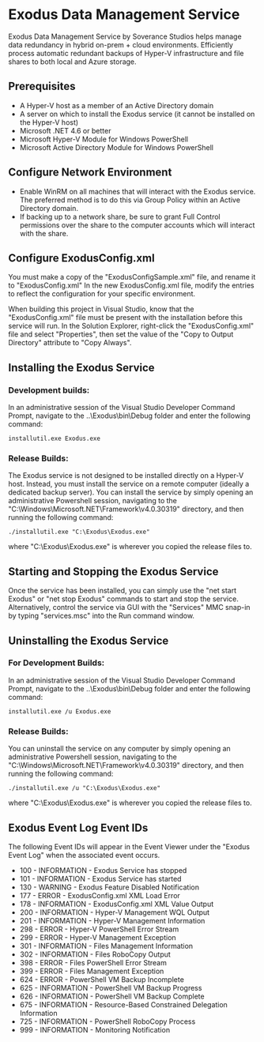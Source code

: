 # Exodus Data Management Service

Exodus Data Management Service by Soverance Studios helps manage data redundancy in hybrid on-prem + cloud environments. 
Efficiently process automatic redundant backups of Hyper-V infrastructure and file shares to both local and Azure storage.

## Prerequisites
* A Hyper-V host as a member of an Active Directory domain
* A server on which to install the Exodus service (it cannot be installed on the Hyper-V host)
* Microsoft .NET 4.6 or better
* Microsoft Hyper-V Module for Windows PowerShell
* Microsoft Active Directory Module for Windows PowerShell

## Configure Network Environment
* Enable WinRM on all machines that will interact with the Exodus service.  The preferred method is to do this via Group Policy within an Active Directory domain.
* If backing up to a network share, be sure to grant Full Control permissions over the share to the computer accounts which will interact with the share.

## Configure ExodusConfig.xml
You must make a copy of the "ExodusConfigSample.xml" file, and rename it to "ExodusConfig.xml"  In the new ExodusConfig.xml file, modify the entries to reflect the configuration for your specific environment.  

When building this project in Visual Studio, know that the "ExodusConfig.xml" file must be present with the installation before this service will run.  In the Solution Explorer, right-click the "ExodusConfig.xml" file and select "Properties", then set the value of the "Copy to Output Directory" attribute to "Copy Always".

## Installing the Exodus Service
### Development builds: 
In an administrative session of the Visual Studio Developer Command Prompt, navigate to the ..\Exodus\bin\Debug folder and enter the following command:

```
installutil.exe Exodus.exe
```

### Release Builds:
The Exodus service is not designed to be installed directly on a Hyper-V host.  Instead, you must install the service on a remote computer (ideally a dedicated backup server). You can install the service by simply opening an administrative Powershell session, navigating to the "C:\Windows\Microsoft.NET\Framework\v4.0.30319\" directory, and then running the following command:

```
./installutil.exe "C:\Exodus\Exodus.exe"
```

where "C:\Exodus\Exodus.exe" is wherever you copied the release files to.

## Starting and Stopping the Exodus Service
Once the service has been installed, you can simply use the "net start Exodus" or "net stop Exodus" commands to start and stop the service.  Alternatively, control the service via GUI with the "Services" MMC snap-in by typing "services.msc" into the Run command window.

## Uninstalling the Exodus Service
### For Development Builds:
In an administrative session of the Visual Studio Developer Command Prompt, navigate to the ..\Exodus\bin\Debug folder and enter the following command:

```
installutil.exe /u Exodus.exe
```

### Release Builds:
You can uninstall the service on any computer by simply opening an administrative Powershell session, navigating to the "C:\Windows\Microsoft.NET\Framework\v4.0.30319\" directory, and then running the following command:

```
./installutil.exe /u "C:\Exodus\Exodus.exe"
```

where "C:\Exodus\Exodus.exe" is wherever you copied the release files to.

## Exodus Event Log Event IDs
The following Event IDs will appear in the Event Viewer under the "Exodus Event Log" when the associated event occurs.

* 100 - INFORMATION - Exodus Service has stopped
* 101 - INFORMATION - Exodus Service has started
* 130 - WARNING - Exodus Feature Disabled Notification
* 177 - ERROR - ExodusConfig.xml XML Load Error
* 178 - INFORMATION - ExodusConfig.xml XML Value Output
* 200 - INFORMATION - Hyper-V Management WQL Output
* 201 - INFORMATION - Hyper-V Management Information
* 298 - ERROR - Hyper-V PowerShell Error Stream
* 299 - ERROR - Hyper-V Management Exception
* 301 - INFORMATION - Files Management Information
* 302 - INFORMATION - Files RoboCopy Output
* 398 - ERROR - Files PowerShell Error Stream
* 399 - ERROR - Files Management Exception
* 624 - ERROR - PowerShell VM Backup Incomplete
* 625 - INFORMATION - PowerShell VM Backup Progress
* 626 - INFORMATION - PowerShell VM Backup Complete
* 675 - INFORMATION - Resource-Based Constrained Delegation Information
* 725 - INFORMATION - PowerShell RoboCopy Process
* 999 - INFORMATION - Monitoring Notification